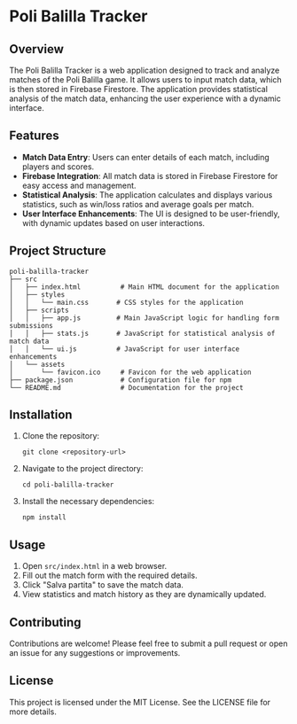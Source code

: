 # Poli Balilla Tracker

## Overview
The Poli Balilla Tracker is a web application designed to track and analyze matches of the Poli Balilla game. It allows users to input match data, which is then stored in Firebase Firestore. The application provides statistical analysis of the match data, enhancing the user experience with a dynamic interface.

## Features
- **Match Data Entry**: Users can enter details of each match, including players and scores.
- **Firebase Integration**: All match data is stored in Firebase Firestore for easy access and management.
- **Statistical Analysis**: The application calculates and displays various statistics, such as win/loss ratios and average goals per match.
- **User Interface Enhancements**: The UI is designed to be user-friendly, with dynamic updates based on user interactions.

## Project Structure
```
poli-balilla-tracker
├── src
│   ├── index.html          # Main HTML document for the application
│   ├── styles
│   │   └── main.css       # CSS styles for the application
│   ├── scripts
│   │   ├── app.js         # Main JavaScript logic for handling form submissions
│   │   ├── stats.js       # JavaScript for statistical analysis of match data
│   │   └── ui.js          # JavaScript for user interface enhancements
│   └── assets
│       └── favicon.ico     # Favicon for the web application
├── package.json            # Configuration file for npm
└── README.md               # Documentation for the project
```

## Installation
1. Clone the repository:
   ```
   git clone <repository-url>
   ```
2. Navigate to the project directory:
   ```
   cd poli-balilla-tracker
   ```
3. Install the necessary dependencies:
   ```
   npm install
   ```

## Usage
1. Open `src/index.html` in a web browser.
2. Fill out the match form with the required details.
3. Click "Salva partita" to save the match data.
4. View statistics and match history as they are dynamically updated.

## Contributing
Contributions are welcome! Please feel free to submit a pull request or open an issue for any suggestions or improvements.

## License
This project is licensed under the MIT License. See the LICENSE file for more details.

